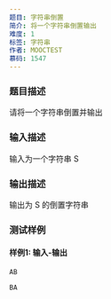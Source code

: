 ```yaml
---
题目: 字符串倒置
简介: 将一个字符串倒置输出
难度: 1
标签: 字符串
作者: MOOCTEST
慕码: 1547
---
```


### 题目描述

请将一个字符串倒置并输出

### 输入描述

输入为一个字符串 S

### 输出描述

输出为 S 的倒置字符串

### 测试样例

#### 样例1: 输入-输出

```
AB
```

```
BA
```


